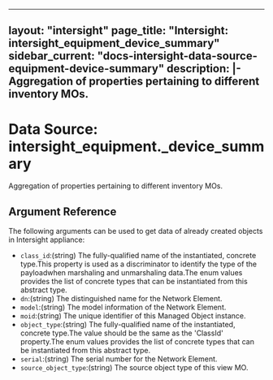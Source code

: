 
---
layout: "intersight"
page_title: "Intersight: intersight_equipment_device_summary"
sidebar_current: "docs-intersight-data-source-equipment-device-summary"
description: |-
Aggregation of properties pertaining to different inventory MOs.
---

# Data Source: intersight_equipment._device_summary
Aggregation of properties pertaining to different inventory MOs.
## Argument Reference
The following arguments can be used to get data of already created objects in Intersight appliance:
* `class_id`:(string) The fully-qualified name of the instantiated, concrete type.This property is used as a discriminator to identify the type of the payloadwhen marshaling and unmarshaling data.The enum values provides the list of concrete types that can be instantiated from this abstract type. 
* `dn`:(string) The distinguished name for the Network Element. 
* `model`:(string) The model information of the Network Element. 
* `moid`:(string) The unique identifier of this Managed Object instance. 
* `object_type`:(string) The fully-qualified name of the instantiated, concrete type.The value should be the same as the 'ClassId' property.The enum values provides the list of concrete types that can be instantiated from this abstract type. 
* `serial`:(string) The serial number for the Network Element. 
* `source_object_type`:(string) The source object type of this view MO. 

